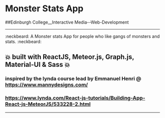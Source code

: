 # Monster Stats App

##Edinburgh College__Interactive Media--Web-Development

---
:neckbeard:  A Monster stats App for people who like gangs of monsters and stats. :neckbeard:

:boom: built with ReactJS, Meteor.js, Graph.js, Material-UI & Sass :boom:
---
 ### inspired by the lynda course lead by Emmanuel Henri @ <https://www.mannydesigns.com/>
 ### <https://www.lynda.com/React-js-tutorials/Building-App-React-js-MeteorJS/533228-2.html>
---
